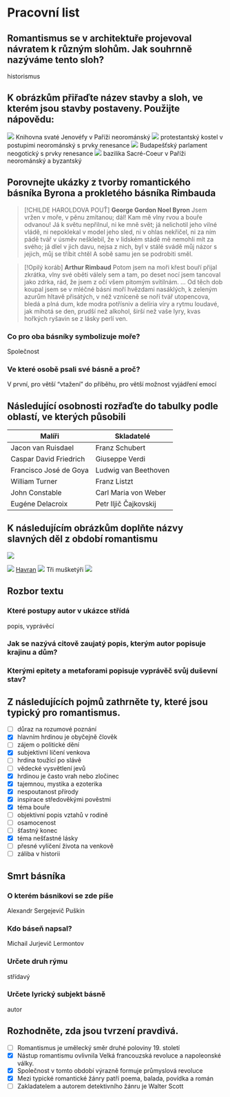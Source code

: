 # Pracovní list

## Romantismus se v architektuře projevoval návratem k různým slohům. Jak souhrnně nazýváme tento sloh?
historismus
## K obrázkům přiřaďte název stavby a sloh, ve kterém jsou stavby postaveny. Použijte nápovědu:
![](Pasted%20image%2020230531071518.png)
Knihovna svaté Jenovéfy v Paříži
neorománský
![](Pasted%20image%2020230531071526.png)
protestantský kostel v postupimi
neorománský s prvky renesance
![](Pasted%20image%2020230531071533.png)
Budapešťský parlament
neogotický s prvky renesance
![](Pasted%20image%2020230531071539.png)
bazilika Sacré-Coeur v Paříži
neorománský a byzantský
## Porovnejte ukázky z tvorby romantického básníka Byrona a prokletého básníka Rimbauda
> [!CHILDE HAROLDOVA POUŤ]
> **George Gordon Noel Byron**
> Jsem vržen v moře, v pěnu zmítanou;
> dál! Kam mě vlny rvou a bouře odvanou!
> Já k světu nepřilnul, ni ke mně svět;
> já nelichotil jeho vilné vládě,
> ni nepoklekal v model jeho sled,
> ni v ohlas nekřičel, ni za ním pádě
> tvář v úsměv nešklebil, že v lidském stádě
> mě nemohli mít za svého; já dlel 
> v jich davu, nejsa z nich, byl v stálé svádě
> můj názor s jejich, můj se tříbit chtěl
> A sobě samu jen se podrobiti směl.

> [!Opilý koráb]
> **Arthur Rimbaud**
> Potom jsem na moři křest bouří přijal zkrátka,
> vlny své oběti válely sem a tam,
> po deset nocí jsem tancoval jako zdrka,
> rád, že jsem z očí všem pitomým svítilnám.
> …
> Od těch dob koupal jsem se v mléčné básni moří
> hvězdami nasáklých, k zeleným azurům
> hltavě přisátých, v néž vzníceně se noří
> tvář utopencova, bledá a plná dum,
> kde modra potřísniv a delíria víry
> a rytmu loudavé, jak mihotá se den,
> prudší než alkohol, širší než vaše lyry,
> kvas hořkých ryšavin se z lásky perlí ven.

### Co pro oba básníky symbolizuje moře?
Společnost
### Ve které osobě psali své básně a proč?
V první, pro větší “vtažení” do příběhu, pro větší možnost vyjádření emocí

## Následující osobnosti rozřaďte do tabulky podle oblastí, ve kterých působili

| Malíři                 | Skladatelé            |
| ---------------------- | --------------------- |
| Jacon van Ruisdael     | Franz Schubert        |
| Caspar David Friedrich | Giuseppe Verdi        |
| Francisco José de Goya | Ludwig van Beethoven  |
| William Turner         | Franz Listzt          |
| John Constable         | Carl Maria von Weber  |
| Eugéne Delacroix       | Petr Iljič Čajkovskij |

## K následujícím obrázkům doplňte názvy slavných děl z období romantismu
![](Pasted%20image%2020230531073446.png)

![](Pasted%20image%2020230531073456.png)
[Havran](Havran.md) 
![](Pasted%20image%2020230531073501.png)
Tři mušketýři
![](Pasted%20image%2020230531073512.png)

## Rozbor textu
### Které postupy autor v ukázce střídá
popis, vyprávěcí
### Jak se nazývá citově zaujatý popis, kterým autor popisuje krajinu a dům?

### Kterými epitety a metaforami popisuje vyprávěč svůj duševní stav?

## Z následujících pojmů zathrněte ty, které jsou typický pro romantismus.
- [ ] důraz na rozumové poznání
- [x] hlavním hrdinou je obyčejně člověk
- [ ] zájem o politické dění
- [x] subjektivní líčení venkova
- [ ] hrdina toužící po slávě
- [ ] vědecké vysvětlení jevů
- [x] hrdinou je často vrah nebo zločinec
- [x] tajemnou, mystika a ezoterika
- [x] nespoutanost přírody
- [x] inspirace středověkými pověstmi
- [x] téma bouře 
- [ ] objektivní popis vztahů v rodině
- [ ] osamocenost
- [ ] šťastný konec
- [x] téma nešťastné lásky
- [ ] přesné vylíčení života na venkově
- [ ] záliba v historii

## Smrt básníka
### O kterém básnikovi se zde píše
Alexandr Sergejevič Puškin
### Kdo báseň napsal?
Michail Jurjevič Lermontov
### Určete druh rýmu
střídavý
### Určete lyrický subjekt básně
autor
## Rozhodněte, zda jsou tvrzení pravdivá.
- [ ] Romantismus je umělecký směr druhé poloviny 19. století
- [x] Nástup romantismu ovlivnila Velká francouzská revoluce a napoleonské války.
- [x] Společnost v tomto období výrazně formuje průmyslová revoluce
- [x] Mezi typické romantické žánry patří poema, balada, povídka a román
- [ ] Zakladatelem a autorem detektivního žánru je Walter Scott